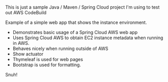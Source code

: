 # 
This is just a sample Java / Maven / Spring Cloud project I'm using to test out AWS CodeBuild
    
Example of a simple web app that shows the instance environment.     
- Demonstrates basic usage of a Spring Cloud AWS web app   
- Uses Spring Cloud AWS to obtain EC2 instance metadata when running in AWS.   
- Behaves nicely when running outside of AWS    
- Show actuator   
- Thymeleaf is used for web pages      
- Bootstrap is used for formatting.    

Snuh! 
       
 

